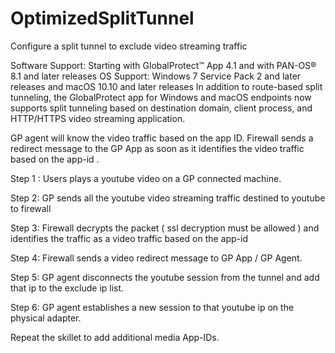 # OptimizedSplitTunnel
Configure a split tunnel to exclude video streaming traffic

Software Support: Starting with GlobalProtect™ App 4.1 and with PAN-OS® 8.1 and later releases
OS Support:       Windows 7 Service Pack 2 and later releases and macOS 10.10 and later releases
In addition to route-based split tunneling, the GlobalProtect app for Windows and macOS endpoints now supports split tunneling based on destination domain, client process, and HTTP/HTTPS video streaming application.

GP agent will know the video traffic based on the app ID. Firewall sends a redirect message to the GP App as soon as it identifies the video traffic based on the app-id .
 
Step 1 : Users plays a youtube video on a GP connected machine.

Step 2: GP sends all the youtube video streaming traffic destined to youtube to firewall

Step 3: Firewall decrypts the packet ( ssl decryption must be allowed ) and identifies the traffic as a video traffic based on the app-id

Step 4: Firewall sends a video redirect message to GP App / GP Agent.

Step 5: GP agent disconnects the youtube session from the tunnel and add that ip to the exclude ip list.

Step 6: GP agent establishes a new session to that youtube ip on the physical adapter.

Repeat the skillet to add additional media App-IDs.
